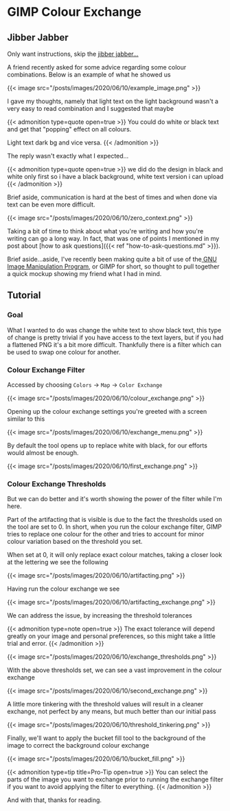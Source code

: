 # GIMP Colour Exchange


## Jibber Jabber
Only want instructions, skip the [jibber jabber...](#tutorial)

A friend recently asked for some advice regarding some colour combinations. Below is an example of what he showed us

{{< image src="/posts/images/2020/06/10/example_image.png" >}}

I gave my thoughts, namely that light text on the light background wasn't a very easy to read combination and I suggested that maybe

{{< admonition type=quote open=true >}}
You could do white or black text and get that "popping" effect on all colours.

Light text dark bg and vice versa.
{{< /admonition >}}

The reply wasn't exactly what I expected...

{{< admonition type=quote open=true >}}
we did do the design in black and white only first so i have a black background, white text version i can upload
{{< /admonition >}}

Brief aside, communication is hard at the best of times and when done via text can be even more difficult.

{{< image src="/posts/images/2020/06/10/zero_context.png" >}}

Taking a bit of time to think about what you're writing and how you're writing can go a long way. In fact, that was one of points I mentioned in my post about [how to ask questions]({{< ref "how-to-ask-questions.md" >}}).

Brief aside...aside, I've recently been making quite a bit of use of the[ GNU Image Manipulation Program](https://links.avdjian.com/gimp), or GIMP for short, so thought to pull together a quick mockup showing my friend what I had in mind.

## Tutorial

### Goal
What I wanted to do was change the white text to show black text, this type of change is pretty trivial if you have access to the text layers, but if you had a flattened PNG it's a bit more difficult. Thankfully there is a filter which can be used to swap one colour for another.

### Colour Exchange Filter
Accessed by choosing `Colors` -> `Map` -> `Color Exchange`

{{< image src="/posts/images/2020/06/10/colour_exchange.png" >}}

Opening up the colour exchange settings you're greeted with a screen similar to this

{{< image src="/posts/images/2020/06/10/exchange_menu.png" >}}

By default the tool opens up to replace white with black, for our efforts would almost be enough.

{{< image src="/posts/images/2020/06/10/first_exchange.png" >}}

### Colour Exchange Thresholds
But we can do better and it's worth showing the power of the filter while I'm here.

Part of the artifacting that is visible is due to the fact the thresholds used on the tool are set to 0. In short, when you run the colour exchange filter, GIMP tries to replace one colour for the other and tries to account for minor colour variation based on the threshold you set.

When set at 0, it will only replace exact colour matches, taking a closer look at the lettering we see the following

{{< image src="/posts/images/2020/06/10/artifacting.png" >}}

Having run the colour exchange we see

{{< image src="/posts/images/2020/06/10/artifacting_exchange.png" >}}

We can address the issue, by increasing the threshold tolerances

{{< admonition type=note open=true >}}
The exact tolerance will depend greatly on your image and personal preferences, so this might take a little trial and error.
{{< /admonition >}}

{{< image src="/posts/images/2020/06/10/exchange_thresholds.png" >}}

With the above thresholds set, we can see a vast improvement in the colour exchange

{{< image src="/posts/images/2020/06/10/second_exchange.png" >}}

A little more tinkering with the threshold values will result in a cleaner exchange, not perfect by any means, but much better than our initial pass

{{< image src="/posts/images/2020/06/10/threshold_tinkering.png" >}}

Finally, we'll want to apply the bucket fill tool to the background of the image to correct the background colour exchange

{{< image src="/posts/images/2020/06/10/bucket_fill.png" >}}

{{< admonition type=tip title=Pro-Tip open=true >}}
You can select the parts of the image you want to exchange prior to running the exchange filter if you want to avoid applying the filter to everything.
{{< /admonition >}}

And with that, thanks for reading.


